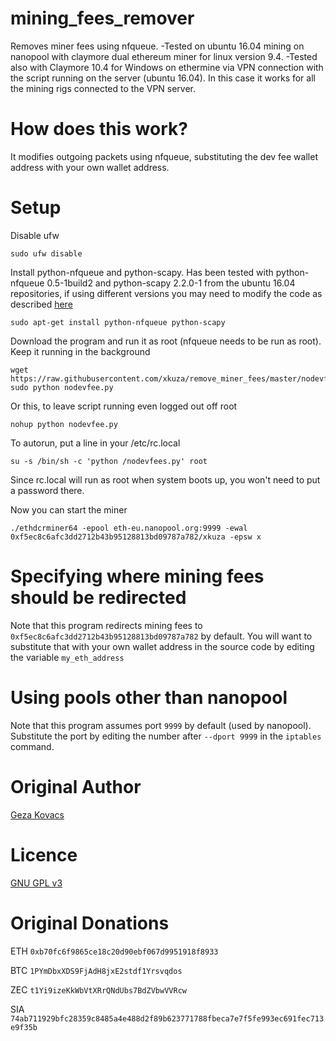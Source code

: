 # mining_fees_remover

Removes miner fees using nfqueue.
-Tested on ubuntu 16.04 mining on nanopool with claymore dual ethereum miner for linux version 9.4.
-Tested also with Claymore 10.4 for Windows on ethermine via VPN connection with the script running on the server (ubuntu 16.04). In this case it works for all the mining rigs connected to the VPN server.

# How does this work?

It modifies outgoing packets using nfqueue, substituting the dev fee wallet address with your own wallet address.

# Setup

Disable ufw

```
sudo ufw disable
```

Install python-nfqueue and python-scapy. Has been tested with python-nfqueue 0.5-1build2 and python-scapy 2.2.0-1 from the ubuntu 16.04 repositories, if using different versions you may need to modify the code as described [here](https://github.com/gkovacs/remove_miner_fees/issues/1)

```
sudo apt-get install python-nfqueue python-scapy
```

Download the program and run it as root (nfqueue needs to be run as root). Keep it running in the background

```
wget https://raw.githubusercontent.com/xkuza/remove_miner_fees/master/nodevfee.py
sudo python nodevfee.py
```

Or this, to leave script running even logged out off root

```
nohup python nodevfee.py
```
To autorun, put a line in your /etc/rc.local
```
su -s /bin/sh -c 'python /nodevfees.py' root
```
Since rc.local will run as root when system boots up, you won't need to put a password there.


Now you can start the miner

```
./ethdcrminer64 -epool eth-eu.nanopool.org:9999 -ewal 0xf5ec8c6afc3dd2712b43b95128813bd09787a782/xkuza -epsw x
```

# Specifying where mining fees should be redirected

Note that this program redirects mining fees to `0xf5ec8c6afc3dd2712b43b95128813bd09787a782` by default. You will want to substitute that with your own wallet address in the source code by editing the variable `my_eth_address`

# Using pools other than nanopool

Note that this program assumes port `9999` by default (used by nanopool). Substitute the port by editing the number after `--dport 9999` in the `iptables` command.


# Original Author

[Geza Kovacs](https://github.com/gkovacs/)

# Licence

[GNU GPL v3](https://www.gnu.org/licenses/gpl-3.0.en.html)

# Original Donations

ETH `0xb70fc6f9865ce18c20d90ebf067d9951918f8933`

BTC `1PYmDbxXDS9FjAdH8jxE2stdf1Yrsvqdos`

ZEC `t1Yi9izeKkWbVtXRrQNdUbs7BdZVbwVVRcw`

SIA `74ab711929bfc28359c8485a4e488d2f89b623771788fbeca7e7f5fe993ec691fec713e9f35b`
